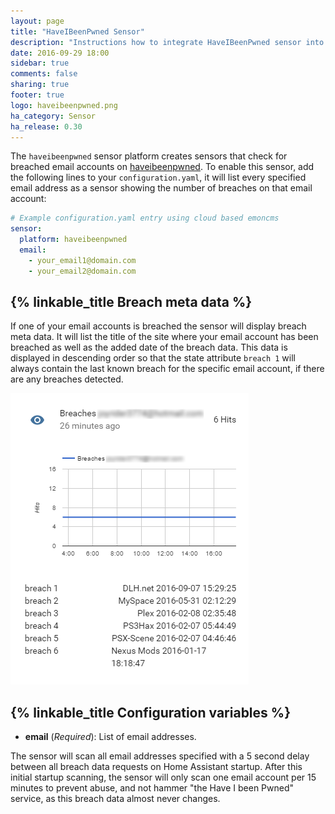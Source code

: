 ```yaml
---
layout: page
title: "HaveIBeenPwned Sensor"
description: "Instructions how to integrate HaveIBeenPwned sensor into Home Assistant."
date: 2016-09-29 18:00
sidebar: true
comments: false
sharing: true
footer: true
logo: haveibeenpwned.png
ha_category: Sensor
ha_release: 0.30
---
```


The `haveibeenpwned` sensor platform creates sensors that check for breached email accounts on [haveibeenpwned](https://haveibeenpwned.com).
To enable this sensor, add the following lines to your `configuration.yaml`, it will list every specified email address as a sensor showing
the number of breaches on that email account:

```yaml
# Example configuration.yaml entry using cloud based emoncms
sensor:
  platform: haveibeenpwned
  email: 
    - your_email1@domain.com
    - your_email2@domain.com
```

## {% linkable_title Breach meta data %}

If one of your email accounts is breached the sensor will display breach meta data. It will list the title of the site where your email
account has been breached as well as the added date of the breach data. This data is displayed in descending order so that the state attribute
`breach 1` will always contain the last known breach for the specific email account, if there are any breaches detected.

<p class='img'>
  <img src='/images/components/haveibeenpwned/sensor.png' />
</p>

## {% linkable_title Configuration variables %}

- **email** (*Required*): List of email addresses.

<p class='note warning'>
  The sensor will scan all email addresses specified with a 5 second delay between all breach data requests on Home Assistant startup.
  After this initial startup scanning, the sensor will only scan one email account per 15 minutes to prevent abuse, and not hammer "the
  Have I been Pwned" service, as this breach data almost never changes.
</p>
